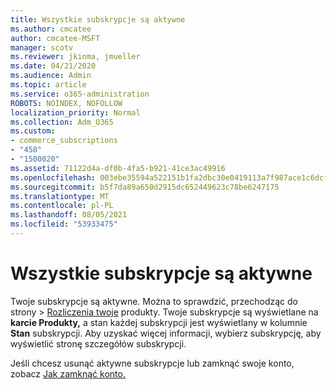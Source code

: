 ```yaml
---
title: Wszystkie subskrypcje są aktywne
ms.author: cmcatee
author: cmcatee-MSFT
manager: scotv
ms.reviewer: jkinma, jmueller
ms.date: 04/21/2020
ms.audience: Admin
ms.topic: article
ms.service: o365-administration
ROBOTS: NOINDEX, NOFOLLOW
localization_priority: Normal
ms.collection: Adm_O365
ms.custom:
- commerce_subscriptions
- "458"
- "1500020"
ms.assetid: 71122d4a-df0b-4fa5-b921-41ce3ac49916
ms.openlocfilehash: 003ebe35594a522151b1fa2dbc30e0419113a7f987ace1c6dcf01e2ba733dde8
ms.sourcegitcommit: b5f7da89a650d2915dc652449623c78be6247175
ms.translationtype: MT
ms.contentlocale: pl-PL
ms.lasthandoff: 08/05/2021
ms.locfileid: "53933475"
---
```

# <a name="all-subscriptions-are-active"></a>Wszystkie subskrypcje są aktywne

Twoje subskrypcje są aktywne. Można to sprawdzić, przechodząc  do strony \> [Rozliczenia twoje](https://go.microsoft.com/fwlink/p/?linkid=842054) produkty. Twoje subskrypcje są wyświetlane na **karcie Produkty,** a stan każdej subskrypcji jest wyświetlany w kolumnie **Stan** subskrypcji. Aby uzyskać więcej informacji, wybierz subskrypcję, aby wyświetlić stronę szczegółów subskrypcji.
  
Jeśli chcesz usunąć aktywne subskrypcje lub zamknąć swoje konto, zobacz [Jak zamknąć konto.](https://docs.microsoft.com/microsoft-365/commerce/close-your-account?view=o365-worldwide)

